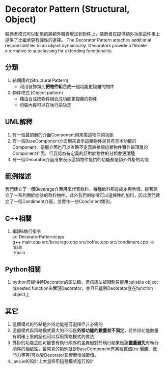 # Decorator Pattern (Structural, Object)
裝飾者模式可以動態的將額外職責增加到物件上，裝飾者在提供額外功能這件事上提供了比繼承更有彈性的選擇。
The Decorator Pattern attaches additional responsibilities to an object dynamically. Decorators provide a flexible alternative to subclassing for extending functionality.


## 分類
1. 結構模式(Structural Pattern)
   - 利用裝飾類別**把物件組合**成一個功能更複雜的物件
1. 物件模式 (Object pattern)
   - 藉由合成把物件組合成功能更複雜的物件
   - 包裝內容可以在執行期決定


## UML解釋
1. 有一個最頂層的介面Component用來描述物件的功能
2. 有一個BaseComponent介面用來表示這類物件是具有基本功能的Component，這層介面也可以省略不定義直接讓這類物件實作最頂層的Component介面，但我認為有定義的話對於物件的分類會更清楚
3. 有一個Decorator介面用來表示這類物件提供的功能都是額外外掛的功能

## 範例描述
我們建立了一個Beverage介面用來代表飲料，每種飲料都有成本與售價。接著建立了一系列關於咖啡的飲料物件。此外我們的咖啡可以選擇性的加料，因此我們建立了一個Condiment介面，並實作一些Condiment類別。


## C++相關
1. 編譯&執行指令  
cd DecoratorPattern/cpp/  
g++ main.cpp src/beverage.cpp src/coffee.cpp src/condiment.cpp -o main  
./main

## Python相關
1. python有提供特Decorator的語法糖，但該語法被限制只能用callable object或nested function來實現Decorator，並且只能將Decorator套在function object上

## 其它
1. 這個模式的特點是外掛功能是可選擇但非必需的
1. 這個模式與策略模式最大的不同是**外掛功能的數量並不固定**，若外掛功能數量有明確上限的話也可以採用策略模式的做法
1. 外掛的功能之間可能會有執行順序的差異但對於執行結果應該**盡量避免**有執行順序的相依性，最常見的範例就是BaseComponent有某種數值(ex:價錢、戰鬥力等等)可以受Decorator影響而增減數值。
1. java.io的設計上大量採用這種模式進行設計
